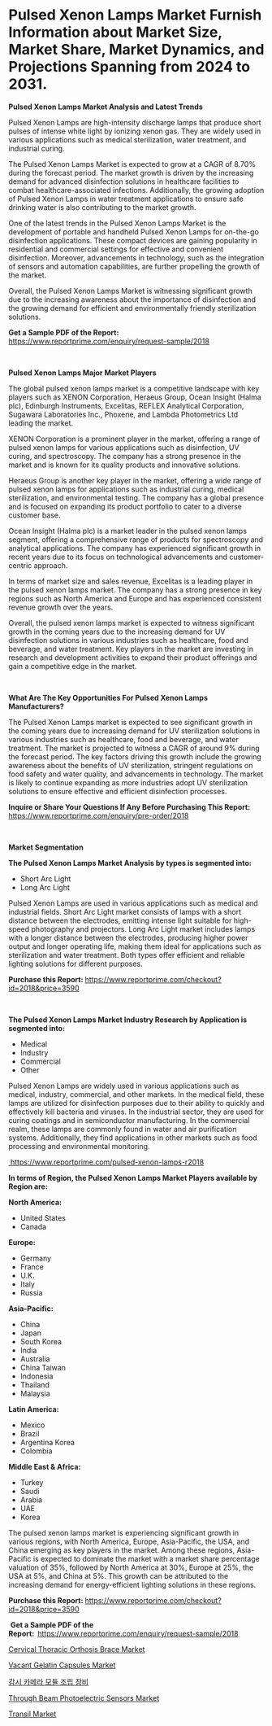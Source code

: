 <p><h1>Pulsed Xenon Lamps Market Furnish Information about Market Size, Market Share, Market Dynamics, and Projections Spanning from 2024 to 2031.</h1></p><p><strong>Pulsed Xenon Lamps Market Analysis and Latest Trends</strong></p>
<p><p>Pulsed Xenon Lamps are high-intensity discharge lamps that produce short pulses of intense white light by ionizing xenon gas. They are widely used in various applications such as medical sterilization, water treatment, and industrial curing.</p><p>The Pulsed Xenon Lamps Market is expected to grow at a CAGR of 8.70% during the forecast period. The market growth is driven by the increasing demand for advanced disinfection solutions in healthcare facilities to combat healthcare-associated infections. Additionally, the growing adoption of Pulsed Xenon Lamps in water treatment applications to ensure safe drinking water is also contributing to the market growth.</p><p>One of the latest trends in the Pulsed Xenon Lamps Market is the development of portable and handheld Pulsed Xenon Lamps for on-the-go disinfection applications. These compact devices are gaining popularity in residential and commercial settings for effective and convenient disinfection. Moreover, advancements in technology, such as the integration of sensors and automation capabilities, are further propelling the growth of the market.</p><p>Overall, the Pulsed Xenon Lamps Market is witnessing significant growth due to the increasing awareness about the importance of disinfection and the growing demand for efficient and environmentally friendly sterilization solutions.</p></p>
<p><strong>Get a Sample PDF of the Report:&nbsp;</strong> <a href="https://www.reportprime.com/enquiry/request-sample/2018">https://www.reportprime.com/enquiry/request-sample/2018</a></p>
<p>&nbsp;</p>
<p><strong>Pulsed Xenon Lamps Major Market Players</strong></p>
<p><p>The global pulsed xenon lamps market is a competitive landscape with key players such as XENON Corporation, Heraeus Group, Ocean Insight (Halma plc), Edinburgh Instruments, Excelitas, REFLEX Analytical Corporation, Sugawara Laboratories Inc., Phoxene, and Lambda Photometrics Ltd leading the market.</p><p>XENON Corporation is a prominent player in the market, offering a range of pulsed xenon lamps for various applications such as disinfection, UV curing, and spectroscopy. The company has a strong presence in the market and is known for its quality products and innovative solutions.</p><p>Heraeus Group is another key player in the market, offering a wide range of pulsed xenon lamps for applications such as industrial curing, medical sterilization, and environmental testing. The company has a global presence and is focused on expanding its product portfolio to cater to a diverse customer base.</p><p>Ocean Insight (Halma plc) is a market leader in the pulsed xenon lamps segment, offering a comprehensive range of products for spectroscopy and analytical applications. The company has experienced significant growth in recent years due to its focus on technological advancements and customer-centric approach.</p><p>In terms of market size and sales revenue, Excelitas is a leading player in the pulsed xenon lamps market. The company has a strong presence in key regions such as North America and Europe and has experienced consistent revenue growth over the years.</p><p>Overall, the pulsed xenon lamps market is expected to witness significant growth in the coming years due to the increasing demand for UV disinfection solutions in various industries such as healthcare, food and beverage, and water treatment. Key players in the market are investing in research and development activities to expand their product offerings and gain a competitive edge in the market.</p></p>
<p>&nbsp;</p>
<p><strong>What Are The Key Opportunities For Pulsed Xenon Lamps Manufacturers?</strong></p>
<p><p>The Pulsed Xenon Lamps market is expected to see significant growth in the coming years due to increasing demand for UV sterilization solutions in various industries such as healthcare, food and beverage, and water treatment. The market is projected to witness a CAGR of around 9% during the forecast period. The key factors driving this growth include the growing awareness about the benefits of UV sterilization, stringent regulations on food safety and water quality, and advancements in technology. The market is likely to continue expanding as more industries adopt UV sterilization solutions to ensure effective and efficient disinfection processes.</p></p>
<p><strong>Inquire or Share Your Questions If Any Before Purchasing This Report:</strong> <a href="https://www.reportprime.com/enquiry/pre-order/2018">https://www.reportprime.com/enquiry/pre-order/2018</a></p>
<p>&nbsp;</p>
<p><strong>Market Segmentation</strong></p>
<p><strong>The Pulsed Xenon Lamps Market Analysis by types is segmented into:</strong></p>
<p><ul><li>Short Arc Light</li><li>Long Arc Light</li></ul></p>
<p><p>Pulsed Xenon Lamps are used in various applications such as medical and industrial fields. Short Arc Light market consists of lamps with a short distance between the electrodes, emitting intense light suitable for high-speed photography and projectors. Long Arc Light market includes lamps with a longer distance between the electrodes, producing higher power output and longer operating life, making them ideal for applications such as sterilization and water treatment. Both types offer efficient and reliable lighting solutions for different purposes.</p></p>
<p><strong>Purchase this Report:&nbsp;</strong><a href="https://www.reportprime.com/checkout?id=2018&price=3590">https://www.reportprime.com/checkout?id=2018&price=3590</a></p>
<p>&nbsp;</p>
<p><strong>The Pulsed Xenon Lamps Market Industry Research by Application is segmented into:</strong></p>
<p><ul><li>Medical</li><li>Industry</li><li>Commercial</li><li>Other</li></ul></p>
<p><p>Pulsed Xenon Lamps are widely used in various applications such as medical, industry, commercial, and other markets. In the medical field, these lamps are utilized for disinfection purposes due to their ability to quickly and effectively kill bacteria and viruses. In the industrial sector, they are used for curing coatings and in semiconductor manufacturing. In the commercial realm, these lamps are commonly found in water and air purification systems. Additionally, they find applications in other markets such as food processing and environmental monitoring.</p></p>
<p><a href="https://www.reportprime.com/pulsed-xenon-lamps-r2018">&nbsp;https://www.reportprime.com/pulsed-xenon-lamps-r2018</a></p>
<p><strong>In terms of Region, the Pulsed Xenon Lamps Market Players available by Region are:</strong></p>
<p>
    <p> <strong> North America: </strong>
        <ul>
            <li>United States</li>
            <li>Canada</li>
        </ul>
        </p> 
    <p> <strong> Europe: </strong>
        <ul>
            <li>Germany</li>
            <li>France</li>
            <li>U.K.</li>
            <li>Italy</li>
            <li>Russia</li>
        </ul>
        </p> 
    <p> <strong> Asia-Pacific: </strong>
        <ul>
            <li>China</li>
            <li>Japan</li>
            <li>South Korea</li>
            <li>India</li>
            <li>Australia</li>
            <li>China Taiwan</li>
            <li>Indonesia</li>
            <li>Thailand</li>
            <li>Malaysia</li>
        </ul>
        </p> 
    <p> <strong> Latin America: </strong>
        <ul>
            <li>Mexico</li>
            <li>Brazil</li>
            <li>Argentina Korea</li>
            <li>Colombia</li>
        </ul>
        </p> 
    <p> <strong> Middle East & Africa: </strong>
        <ul>
            <li>Turkey</li>
            <li>Saudi</li>
            <li>Arabia</li>
            <li>UAE</li>
            <li>Korea</li>
        </ul>
    </p>
    </p>
<p><p>The pulsed xenon lamps market is experiencing significant growth in various regions, with North America, Europe, Asia-Pacific, the USA, and China emerging as key players in the market. Among these regions, Asia-Pacific is expected to dominate the market with a market share percentage valuation of 35%, followed by North America at 30%, Europe at 25%, the USA at 5%, and China at 5%. This growth can be attributed to the increasing demand for energy-efficient lighting solutions in these regions.</p></p>
<p><strong>Purchase this Report: </strong><a href="https://www.reportprime.com/checkout?id=2018&price=3590">https://www.reportprime.com/checkout?id=2018&price=3590</a></p>
<p>&nbsp;<strong>Get a Sample PDF of the Report:&nbsp;&nbsp;</strong><a href="https://www.reportprime.com/enquiry/request-sample/2018">https://www.reportprime.com/enquiry/request-sample/2018</a></p>
<p><strong></strong></p>
<p><p><a href="https://medium.com/@rhys_bevs91/global-cervical-thoracic-orthosis-brace-market-analysis-trends-forecasts-and-growth-70db3c792765">Cervical Thoracic Orthosis Brace Market</a></p><p><a href="https://medium.com/@eloisadavis1985/vacant-gelatin-capsules-market-market-segmentation-geographical-regions-and-market-forcast-till-861980705f42">Vacant Gelatin Capsules Market</a></p><p><a href="https://github.com/ThomasElmes2022/Market-Research-Report-List-2/blob/main/3916298102641.md">감시 카메라 모듈 조립 장비</a></p><p><a href="https://github.com/thomasBaker655/Market-Research-Report-List-1/blob/main/through-beam-photoelectric-sensors-market.md">Through Beam Photoelectric Sensors Market</a></p><p><a href="https://github.com/mzurpwxu46/Market-Research-Report-List-1/blob/main/transil-market.md">Transil Market</a></p></p>